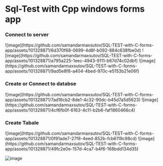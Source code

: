 <h1>Sql-Test with Cpp windows forms app</h1>

<h3>Connect to server</h3>
![image](https://github.com/samandarmaxsutov/SQL-TEST-with-C-forms-app/assets/101328871/6d370f68-0699-4d8f-b092-884c638fbe0d)
![image](https://github.com/samandarmaxsutov/SQL-TEST-with-C-forms-app/assets/101328871/a795a225-1eec-4943-9111-b67d74c02dbf)
![image](https://github.com/samandarmaxsutov/SQL-TEST-with-C-forms-app/assets/101328871/9ad5e8f8-a404-4bed-970c-e5153b21e06f)

<h3>Create or Connect to databse</h3>
![image](https://github.com/samandarmaxsutov/SQL-TEST-with-C-forms-app/assets/101328871/7ad16cb2-8de1-4c32-90dc-b45d7a5d5623)
![image](https://github.com/samandarmaxsutov/SQL-TEST-with-C-forms-app/assets/101328871/4cf6fb0f-6163-4c11-b2b6-faf1860466c4)

<h3>Create Tabale</h3>
![image](https://github.com/samandarmaxsutov/SQL-TEST-with-C-forms-app/assets/101328871/0f91ade7-27f8-4eed-852b-fcb6119c98cd)
![image](https://github.com/samandarmaxsutov/SQL-TEST-with-C-forms-app/assets/101328871/49fc2e0e-157d-4ca7-b4f6-168bdd134d35)

![image](https://github.com/samandarmaxsutov/SQL-TEST-with-C-forms-app/assets/101328871/20b679fb-7f40-4d61-a159-a5b6de7a1389)

<h3></h3>


